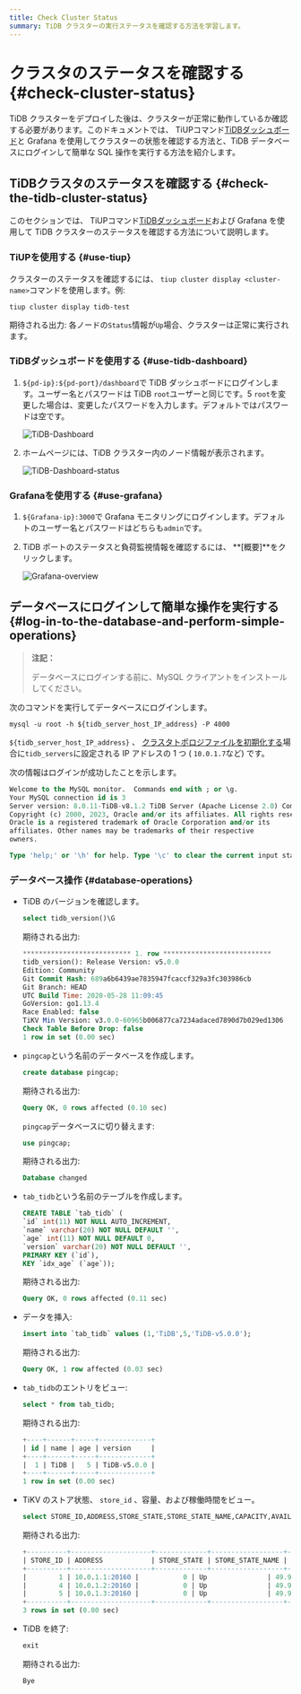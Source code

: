 ```yaml
---
title: Check Cluster Status
summary: TiDB クラスターの実行ステータスを確認する方法を学習します。
---
```


# クラスタのステータスを確認する {#check-cluster-status}

TiDB クラスターをデプロイした後は、クラスターが正常に動作しているか確認する必要があります。このドキュメントでは、 TiUPコマンド[TiDBダッシュボード](/dashboard/dashboard-intro.md)と Grafana を使用してクラスターの状態を確認する方法と、TiDB データベースにログインして簡単な SQL 操作を実行する方法を紹介します。

## TiDBクラスタのステータスを確認する {#check-the-tidb-cluster-status}

このセクションでは、 TiUPコマンド[TiDBダッシュボード](/dashboard/dashboard-intro.md)および Grafana を使用して TiDB クラスターのステータスを確認する方法について説明します。

### TiUPを使用する {#use-tiup}

クラスターのステータスを確認するには、 `tiup cluster display <cluster-name>`コマンドを使用します。例:

```shell
tiup cluster display tidb-test
```

期待される出力: 各ノードの`Status`情報が`Up`場合、クラスターは正常に実行されます。

### TiDBダッシュボードを使用する {#use-tidb-dashboard}

1.  `${pd-ip}:${pd-port}/dashboard`で TiDB ダッシュボードにログインします。ユーザー名とパスワードは TiDB `root`ユーザーと同じです。5 `root`を変更した場合は、変更したパスワードを入力します。デフォルトではパスワードは空です。

    ![TiDB-Dashboard](/media/tiup/tidb-dashboard.png)

2.  ホームページには、TiDB クラスター内のノード情報が表示されます。

    ![TiDB-Dashboard-status](/media/tiup/tidb-dashboard-status.png)

### Grafanaを使用する {#use-grafana}

1.  `${Grafana-ip}:3000`で Grafana モニタリングにログインします。デフォルトのユーザー名とパスワードはどちらも`admin`です。

2.  TiDB ポートのステータスと負荷監視情報を確認するには、 **[概要]**をクリックします。

    ![Grafana-overview](/media/tiup/grafana-overview.png)

## データベースにログインして簡単な操作を実行する {#log-in-to-the-database-and-perform-simple-operations}

> **注記：**
>
> データベースにログインする前に、MySQL クライアントをインストールしてください。

次のコマンドを実行してデータベースにログインします。

```shell
mysql -u root -h ${tidb_server_host_IP_address} -P 4000
```

`${tidb_server_host_IP_address}` 、 [クラスタトポロジファイルを初期化する](/production-deployment-using-tiup.md#step-3-initialize-cluster-topology-file)場合に`tidb_servers`に設定される IP アドレスの 1 つ ( `10.0.1.7`など) です。

次の情報はログインが成功したことを示します。

```sql
Welcome to the MySQL monitor.  Commands end with ; or \g.
Your MySQL connection id is 3
Server version: 8.0.11-TiDB-v8.1.2 TiDB Server (Apache License 2.0) Community Edition, MySQL 8.0 compatible
Copyright (c) 2000, 2023, Oracle and/or its affiliates. All rights reserved.
Oracle is a registered trademark of Oracle Corporation and/or its
affiliates. Other names may be trademarks of their respective
owners.

Type 'help;' or '\h' for help. Type '\c' to clear the current input statement.
```

### データベース操作 {#database-operations}

-   TiDB のバージョンを確認します。

    ```sql
    select tidb_version()\G
    ```

    期待される出力:

    ```sql
    *************************** 1. row ***************************
    tidb_version(): Release Version: v5.0.0
    Edition: Community
    Git Commit Hash: 689a6b6439ae7835947fcaccf329a3fc303986cb
    Git Branch: HEAD
    UTC Build Time: 2020-05-28 11:09:45
    GoVersion: go1.13.4
    Race Enabled: false
    TiKV Min Version: v3.0.0-60965b006877ca7234adaced7890d7b029ed1306
    Check Table Before Drop: false
    1 row in set (0.00 sec)
    ```

-   `pingcap`という名前のデータベースを作成します。

    ```sql
    create database pingcap;
    ```

    期待される出力:

    ```sql
    Query OK, 0 rows affected (0.10 sec)
    ```

    `pingcap`データベースに切り替えます:

    ```sql
    use pingcap;
    ```

    期待される出力:

    ```sql
    Database changed
    ```

-   `tab_tidb`という名前のテーブルを作成します。

    ```sql
    CREATE TABLE `tab_tidb` (
    `id` int(11) NOT NULL AUTO_INCREMENT,
    `name` varchar(20) NOT NULL DEFAULT '',
    `age` int(11) NOT NULL DEFAULT 0,
    `version` varchar(20) NOT NULL DEFAULT '',
    PRIMARY KEY (`id`),
    KEY `idx_age` (`age`));
    ```

    期待される出力:

    ```sql
    Query OK, 0 rows affected (0.11 sec)
    ```

-   データを挿入:

    ```sql
    insert into `tab_tidb` values (1,'TiDB',5,'TiDB-v5.0.0');
    ```

    期待される出力:

    ```sql
    Query OK, 1 row affected (0.03 sec)
    ```

-   `tab_tidb`のエントリをビュー:

    ```sql
    select * from tab_tidb;
    ```

    期待される出力:

    ```sql
    +----+------+-----+-------------+
    | id | name | age | version     |
    +----+------+-----+-------------+
    |  1 | TiDB |   5 | TiDB-v5.0.0 |
    +----+------+-----+-------------+
    1 row in set (0.00 sec)
    ```

-   TiKV のストア状態、 `store_id` 、容量、および稼働時間をビュー。

    ```sql
    select STORE_ID,ADDRESS,STORE_STATE,STORE_STATE_NAME,CAPACITY,AVAILABLE,UPTIME from INFORMATION_SCHEMA.TIKV_STORE_STATUS;
    ```

    期待される出力:

    ```sql
    +----------+--------------------+-------------+------------------+----------+-----------+--------------------+
    | STORE_ID | ADDRESS            | STORE_STATE | STORE_STATE_NAME | CAPACITY | AVAILABLE | UPTIME             |
    +----------+--------------------+-------------+------------------+----------+-----------+--------------------+
    |        1 | 10.0.1.1:20160 |           0 | Up               | 49.98GiB | 46.3GiB   | 5h21m52.474864026s |
    |        4 | 10.0.1.2:20160 |           0 | Up               | 49.98GiB | 46.32GiB  | 5h21m52.522669177s |
    |        5 | 10.0.1.3:20160 |           0 | Up               | 49.98GiB | 45.44GiB  | 5h21m52.713660541s |
    +----------+--------------------+-------------+------------------+----------+-----------+--------------------+
    3 rows in set (0.00 sec)
    ```

-   TiDB を終了:

    ```sql
    exit
    ```

    期待される出力:

    ```sql
    Bye
    ```
